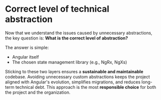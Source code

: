 # Correct level of technical abstraction

Now that we understand the issues caused by unnecessary abstractions, the key question is:
**What is the correct level of abstraction?**

The answer is simple:

- Angular itself
- The chosen state management library (e.g., NgRx, NgXs)

Sticking to these two layers ensures a **sustainable and maintainable** codebase.
Avoiding unnecessary custom abstractions keeps the project aligned with Angular's evolution,
simplifies migrations, and reduces long-term technical debt.
This approach is the most **responsible choice** for both the project and the organization.
